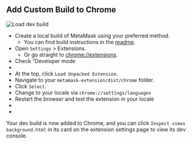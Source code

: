 ## Add Custom Build to Chrome

![Load dev build](./load-dev-build-chrome.gif)

* Create a local build of MetaMask using your preferred method.
  * You can find build instructions in the [readme](https://github.com/MetaMask/metamask-extension#readme).
* Open `Settings` > Extensions.
  * Or go straight to [chrome://extensions](chrome://extensions).
* Check "Developer mode
*
* At the top, click `Load Unpacked Extension`.
* Navigate to your `metamask-extension/dist/chrome` folder.
* Click `Select`.
* Change to your locale via `chrome://settings/languages`
* Restart the browser and test the extension in your locale
*
*

Your dev build is now added to Chrome, and you can click `Inspect views
background.html` in its card on the extension settings page to view its dev console.
